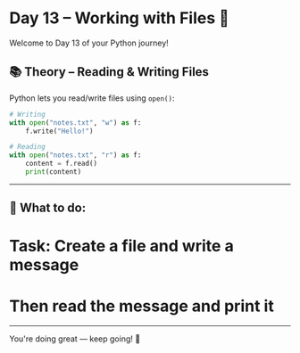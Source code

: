 # Day 13 – Working with Files 📂

Welcome to Day 13 of your Python journey!

## 📚 Theory – Reading & Writing Files

Python lets you read/write files using `open()`:

```python
# Writing
with open("notes.txt", "w") as f:
    f.write("Hello!")

# Reading
with open("notes.txt", "r") as f:
    content = f.read()
    print(content)
```


---

## 🧠 What to do:

# Task: Create a file and write a message

# Then read the message and print it


---

You're doing great — keep going! 🚀